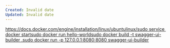 ```yaml
---
Created: Invalid date
Updated: Invalid date
---
```

https://docs.docker.com/engine/installation/linux/ubuntulinux/sudo service docker startsudo docker run hello-worldsudo docker build -t swagger-ui-builder .sudo docker run -p 127.0.0.1:8080:8080 swagger-ui-builder